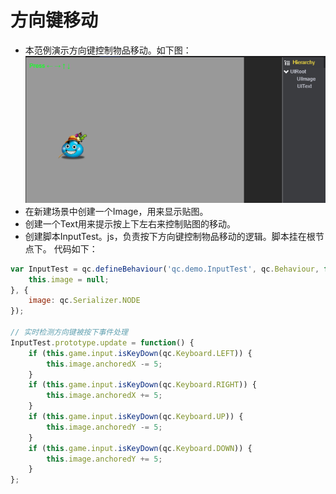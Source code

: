 # 方向键移动

* 本范例演示方向键控制物品移动。如下图：<br>
![](images\UI.png)
* 在新建场景中创建一个Image，用来显示贴图。
* 创建一个Text用来提示按上下左右来控制贴图的移动。
* 创建脚本InputTest。js，负责按下方向键控制物品移动的逻辑。脚本挂在根节点下。
代码如下：<br>

```javascript
var InputTest = qc.defineBehaviour('qc.demo.InputTest', qc.Behaviour, function() {
    this.image = null;
}, {
    image: qc.Serializer.NODE
});

// 实时检测方向键被按下事件处理
InputTest.prototype.update = function() {
    if (this.game.input.isKeyDown(qc.Keyboard.LEFT)) {
        this.image.anchoredX -= 5;
    }
    if (this.game.input.isKeyDown(qc.Keyboard.RIGHT)) {
        this.image.anchoredX += 5;
    }
    if (this.game.input.isKeyDown(qc.Keyboard.UP)) {
        this.image.anchoredY -= 5;
    }
    if (this.game.input.isKeyDown(qc.Keyboard.DOWN)) {
        this.image.anchoredY += 5;
    }
};

```
